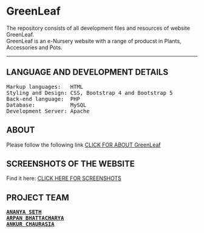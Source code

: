 # GreenLeaf
The repository consists of all development files and resources of website GreenLeaf. <br>
GreenLeaf is an e-Nursery website with a range of producst in Plants, Accessories and Pots. <br>
<hr>

## LANGUAGE AND DEVELOPMENT DETAILS

<pre>
Markup languages:   HTML
Styling and Design: CSS, Bootstrap 4 and Bootstrap 5
Back-end language:  PHP
Database:           MySQL
Development Server: Apache
</pre>

## ABOUT

Please follow the following link <a href="Document For Public and Users/About GreenLeaf.md">CLICK FOR ABOUT GreenLeaf</a>

## SCREENSHOTS OF THE WEBSITE

Find it here: <a href="SCREENSHOTS/Screenshots of GreenLeaf.md">CLICK HERE FOR SCREENSHOTS</a>

## PROJECT TEAM
<pre>
<strong><a href="https://github.com/ananyasethh">ANANYA SETH</a></strong>  
<strong><a href="https://github.com/arpanbhattacharya21">ARPAN BHATTACHARYA</a></strong>
<strong><a href="https://github.com/ankurchaurasia1">ANKUR CHAURASIA</a></strong>
</pre>


